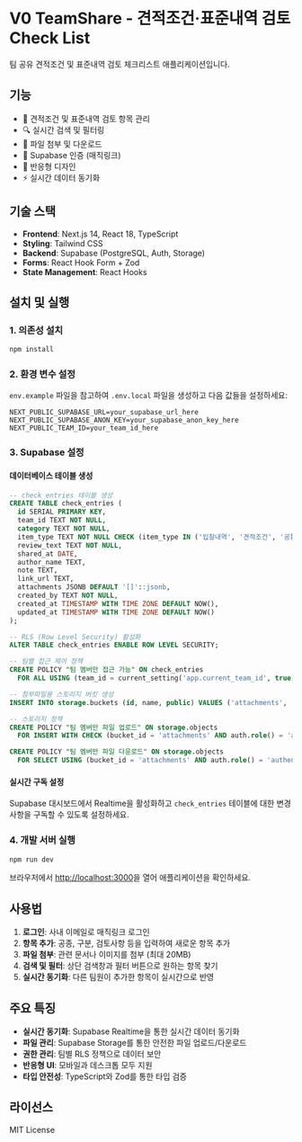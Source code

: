 # V0 TeamShare - 견적조건·표준내역 검토 Check List

팀 공유 견적조건 및 표준내역 검토 체크리스트 애플리케이션입니다.

## 기능

- 📝 견적조건 및 표준내역 검토 항목 관리
- 🔍 실시간 검색 및 필터링
- 📎 파일 첨부 및 다운로드
- 🔐 Supabase 인증 (매직링크)
- 📱 반응형 디자인
- ⚡ 실시간 데이터 동기화

## 기술 스택

- **Frontend**: Next.js 14, React 18, TypeScript
- **Styling**: Tailwind CSS
- **Backend**: Supabase (PostgreSQL, Auth, Storage)
- **Forms**: React Hook Form + Zod
- **State Management**: React Hooks

## 설치 및 실행

### 1. 의존성 설치

```bash
npm install
```

### 2. 환경 변수 설정

`env.example` 파일을 참고하여 `.env.local` 파일을 생성하고 다음 값들을 설정하세요:

```env
NEXT_PUBLIC_SUPABASE_URL=your_supabase_url_here
NEXT_PUBLIC_SUPABASE_ANON_KEY=your_supabase_anon_key_here
NEXT_PUBLIC_TEAM_ID=your_team_id_here
```

### 3. Supabase 설정

#### 데이터베이스 테이블 생성

```sql
-- check_entries 테이블 생성
CREATE TABLE check_entries (
  id SERIAL PRIMARY KEY,
  team_id TEXT NOT NULL,
  category TEXT NOT NULL,
  item_type TEXT NOT NULL CHECK (item_type IN ('입찰내역', '견적조건', '공통사항')),
  review_text TEXT NOT NULL,
  shared_at DATE,
  author_name TEXT,
  note TEXT,
  link_url TEXT,
  attachments JSONB DEFAULT '[]'::jsonb,
  created_by TEXT NOT NULL,
  created_at TIMESTAMP WITH TIME ZONE DEFAULT NOW(),
  updated_at TIMESTAMP WITH TIME ZONE DEFAULT NOW()
);

-- RLS (Row Level Security) 활성화
ALTER TABLE check_entries ENABLE ROW LEVEL SECURITY;

-- 팀별 접근 제어 정책
CREATE POLICY "팀 멤버만 접근 가능" ON check_entries
  FOR ALL USING (team_id = current_setting('app.current_team_id', true));

-- 첨부파일용 스토리지 버킷 생성
INSERT INTO storage.buckets (id, name, public) VALUES ('attachments', 'attachments', false);

-- 스토리지 정책
CREATE POLICY "팀 멤버만 파일 업로드" ON storage.objects
  FOR INSERT WITH CHECK (bucket_id = 'attachments' AND auth.role() = 'authenticated');

CREATE POLICY "팀 멤버만 파일 다운로드" ON storage.objects
  FOR SELECT USING (bucket_id = 'attachments' AND auth.role() = 'authenticated');
```

#### 실시간 구독 설정

Supabase 대시보드에서 Realtime을 활성화하고 `check_entries` 테이블에 대한 변경사항을 구독할 수 있도록 설정하세요.

### 4. 개발 서버 실행

```bash
npm run dev
```

브라우저에서 [http://localhost:3000](http://localhost:3000)을 열어 애플리케이션을 확인하세요.

## 사용법

1. **로그인**: 사내 이메일로 매직링크 로그인
2. **항목 추가**: 공종, 구분, 검토사항 등을 입력하여 새로운 항목 추가
3. **파일 첨부**: 관련 문서나 이미지를 첨부 (최대 20MB)
4. **검색 및 필터**: 상단 검색창과 필터 버튼으로 원하는 항목 찾기
5. **실시간 동기화**: 다른 팀원이 추가한 항목이 실시간으로 반영

## 주요 특징

- **실시간 동기화**: Supabase Realtime을 통한 실시간 데이터 동기화
- **파일 관리**: Supabase Storage를 통한 안전한 파일 업로드/다운로드
- **권한 관리**: 팀별 RLS 정책으로 데이터 보안
- **반응형 UI**: 모바일과 데스크톱 모두 지원
- **타입 안전성**: TypeScript와 Zod를 통한 타입 검증

## 라이선스

MIT License

